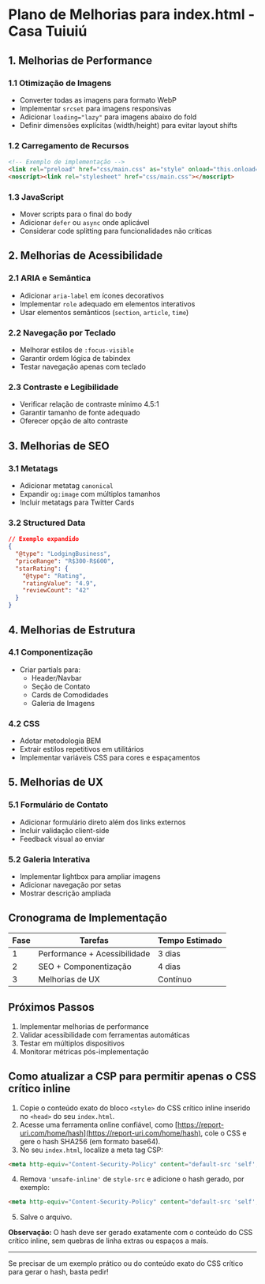 # Plano de Melhorias para index.html - Casa Tuiuiú

## 1. Melhorias de Performance

### 1.1 Otimização de Imagens
- Converter todas as imagens para formato WebP
- Implementar `srcset` para imagens responsivas
- Adicionar `loading="lazy"` para imagens abaixo do fold
- Definir dimensões explícitas (width/height) para evitar layout shifts

### 1.2 Carregamento de Recursos
```html
<!-- Exemplo de implementação -->
<link rel="preload" href="css/main.css" as="style" onload="this.onload=null;this.rel='stylesheet'">
<noscript><link rel="stylesheet" href="css/main.css"></noscript>
```

### 1.3 JavaScript
- Mover scripts para o final do body
- Adicionar `defer` ou `async` onde aplicável
- Considerar code splitting para funcionalidades não críticas

## 2. Melhorias de Acessibilidade

### 2.1 ARIA e Semântica
- Adicionar `aria-label` em ícones decorativos
- Implementar `role` adequado em elementos interativos
- Usar elementos semânticos (`section`, `article`, `time`)

### 2.2 Navegação por Teclado
- Melhorar estilos de `:focus-visible`
- Garantir ordem lógica de tabindex
- Testar navegação apenas com teclado

### 2.3 Contraste e Legibilidade
- Verificar relação de contraste mínimo 4.5:1
- Garantir tamanho de fonte adequado
- Oferecer opção de alto contraste

## 3. Melhorias de SEO

### 3.1 Metatags
- Adicionar metatag `canonical`
- Expandir `og:image` com múltiplos tamanhos
- Incluir metatags para Twitter Cards

### 3.2 Structured Data
```json
// Exemplo expandido
{
  "@type": "LodgingBusiness",
  "priceRange": "R$300-R$600",
  "starRating": {
    "@type": "Rating",
    "ratingValue": "4.9",
    "reviewCount": "42"
  }
}
```

## 4. Melhorias de Estrutura

### 4.1 Componentização
- Criar partials para:
  - Header/Navbar
  - Seção de Contato
  - Cards de Comodidades
  - Galeria de Imagens

### 4.2 CSS
- Adotar metodologia BEM
- Extrair estilos repetitivos em utilitários
- Implementar variáveis CSS para cores e espaçamentos

## 5. Melhorias de UX

### 5.1 Formulário de Contato
- Adicionar formulário direto além dos links externos
- Incluir validação client-side
- Feedback visual ao enviar

### 5.2 Galeria Interativa
- Implementar lightbox para ampliar imagens
- Adicionar navegação por setas
- Mostrar descrição ampliada

## Cronograma de Implementação

| Fase | Tarefas | Tempo Estimado |
|------|---------|----------------|
| 1 | Performance + Acessibilidade | 3 dias |
| 2 | SEO + Componentização | 4 dias |
| 3 | Melhorias de UX | Contínuo |

## Próximos Passos
1. Implementar melhorias de performance
2. Validar acessibilidade com ferramentas automáticas
3. Testar em múltiplos dispositivos
4. Monitorar métricas pós-implementação
## Como atualizar a CSP para permitir apenas o CSS crítico inline

1. Copie o conteúdo exato do bloco `<style>` do CSS crítico inline inserido no `<head>` do seu `index.html`.
2. Acesse uma ferramenta online confiável, como [https://report-uri.com/home/hash](https://report-uri.com/home/hash), cole o CSS e gere o hash SHA256 (em formato base64).
3. No seu `index.html`, localize a meta tag CSP:
```html
<meta http-equiv="Content-Security-Policy" content="default-src 'self'; script-src 'self' ...; style-src 'self' https://fonts.googleapis.com https://cdnjs.cloudflare.com 'unsafe-inline'; ...">
```
4. Remova `'unsafe-inline'` de `style-src` e adicione o hash gerado, por exemplo:
```html
<meta http-equiv="Content-Security-Policy" content="default-src 'self'; script-src 'self' ...; style-src 'self' https://fonts.googleapis.com https://cdnjs.cloudflare.com 'sha256-...'; ...">
```
5. Salve o arquivo.

**Observação:** O hash deve ser gerado exatamente com o conteúdo do CSS crítico inline, sem quebras de linha extras ou espaços a mais.

---
Se precisar de um exemplo prático ou do conteúdo exato do CSS crítico para gerar o hash, basta pedir!